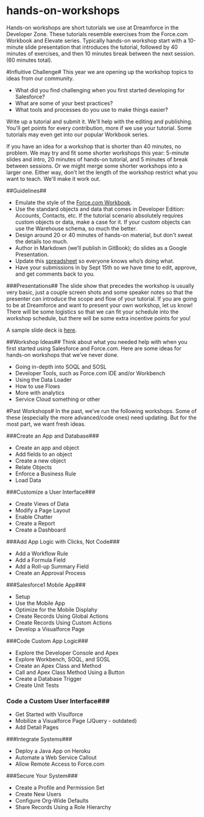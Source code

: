 hands-on-workshops
==================
Hands-on workshops are short tutorials we use at Dreamforce in the Developer Zone. These tutorials resemble exercises from the Force.com Workbook and Elevate series. Typically hands-on workshop start with a 10-minute slide presentation that introduces the tutorial, followed by 40 minutes of exercises, and then 10 minutes break between the next session. (60 minutes total). 

#Influitive Challenge#
This year we are opening up the workshop topics to ideas from our community. 
* What did you find challenging when you first started developing for Salesforce? 
* What are some of your best practices? 
* What tools and processes do you use to make things easier? 

Write up a tutorial and submit it. We'll help with the editing and publishing. You'll get points for every contribution, more if we use your tutorial. Some tutorials may even get into our popular Workbook series. 

If you have an idea for a workshop that is shorter than 40 minutes, no problem. We may try and fit some shorter workshops this year: 5-minute slides and intro, 20 minutes of hands-on tutorial, and 5 minutes of break between sessions. Or we might merge some shorter workshops into a larger one. Either way, don't let the length of the workshop restrict what you want to teach. We'll make it work out. 

##Guidelines##
* Emulate the style of the [Force.com Workbook](https://developer.salesforce.com/docs/atlas.en-us.workbook.meta/workbook/create_app_1.htm). 
* Use the standard objects and data that comes in Developer Edition: Accounts, Contacts, etc. If the tutorial scenario absolutely requires custom objects or data, make a case for it. If your custom objects can use the Warehouse schema, so much the better. 
* Design around 20 or 40 minutes of hands-on material, but don't sweat the details too much. 
* Author in Markdown (we’ll publish in GitBook); do slides as a Google Presentation. 
* Update this [spreadsheet](https://docs.google.com/spreadsheets/d/1IJX-_5f6sT04XKLluIglWK8PWDwk5ERZiACYPrJC7DA/edit#gid=0) so everyone knows who’s doing what.
* Have your submissions in by Sept 15th so we have time to edit, approve, and get comments back to you. 

###Presentations##
The slide show that precedes the workshop is usually very basic, just a couple screen shots and some speaker notes so that the presenter can introduce the scope and flow of your tutorial. If you are going to be at Dreamforce and want to present your own workshop, let us know! There will be some logistics so that we can fit your schedule into the workshop schedule, but there will be some extra incentive points for you!  

A sample slide deck is [here](https://docs.google.com/presentation/d/1UBujKdJGa8IS7QxlOHuucfA-BuYSPDYxZGS7856WrfE/edit?usp=sharing).


##Workshop Ideas##
Think about what you needed help with when you first started using Salesforce and Force.com. Here are some ideas for hands-on workshops that we’ve never done. 

* Going in-depth into SOQL and SOSL 
* Developer Tools, such as Force.com IDE and/or Workbench
* Using the Data Loader
* How to use Flows 
* More with analytics
* Service Cloud something or other 

#Past Workshops#
In the past, we’ve run the following workshops. Some of these (especially the more advanced/code ones) need updating. But for the most part, we want fresh ideas. 

###Create an App and Database###
* Create an app and object
* Add fields to an object
* Create a new object
* Relate Objects
* Enforce a Business Rule
* Load Data

###Customize a User Interface###
* Create Views of Data
* Modify a Page Layout
* Enable Chatter
* Create a Report
* Create a Dashboard

###Add App Logic with Clicks, Not Code###
* Add a Workflow Rule
* Add a Formula Field
* Add a Roll-up Summary Field
* Create an Approval Process

###Salesforce1 Mobile App###
* Setup 
* Use the Mobile App
* Optimize for the Mobile Displahy
* Create Records Using Global Actions
* Create Records Using Custom Actions
* Develop a Visualforce Page

###Code Custom App Logic###
* Explore the Developer Console and Apex
* Explore Workbench, SOQL, and SOSL
* Create an Apex Class and Method
* Call and Apex Class Method Using a Button
* Create a Database Trigger
* Create Unit Tests

### Code a Custom User Interface###
* Get Started with Visulforce
* Mobilize a Visualforce Page (JQuery - outdated)
* Add Detail Pages

###Integrate Systems###
* Deploy a Java App on Heroku
* Automate a Web Service Callout
* Allow Remote Access to Force.com

###Secure Your System###
* Create a Profile and Permission Set
* Create New Users
* Configure Org-Wide Defaults
* Share Records Using a Role Hierarchy


